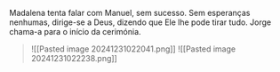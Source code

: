 Madalena tenta falar com Manuel, sem sucesso. Sem esperanças nenhumas, dirige-se a Deus, dizendo que Ele lhe pode tirar tudo.
Jorge chama-a para o início da cerimónia.
>![[Pasted image 20241231022041.png]]
>![[Pasted image 20241231022238.png]]